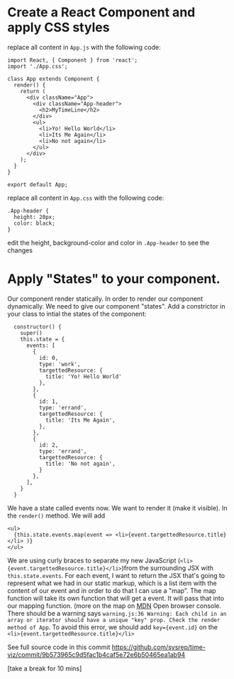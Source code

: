 # Create a React Component and apply CSS styles

replace all content in `App.js` with the following code:
```
import React, { Component } from 'react';
import './App.css';

class App extends Component {
  render() {
    return (
      <div className="App">
        <div className="App-header">
          <h2>MyTimeLine</h2>
        </div>
        <ul>
          <li>Yo! Hello World</li>
          <li>Its Me Again</li>
          <li>No not again</li>
        </ul>
      </div>
    );
  }
}

export default App;

```
replace all content in `App.css` with the following code:
```
.App-header {
  height: 20px;
  color: black;
}

```
edit the height, background-color and color in `.App-header` to see the changes

# Apply "States" to your component.
Our component render statically. In order to render our component dynamically. We need to give our component "states".
Add a constrictor in your class to intial the states of the component:
```
  constructor() {
    super()
    this.state = {
      events: [
        {
          id: 0,
          type: 'work',
          targettedResource: {
            title: 'Yo! Hello World'
          },
        },
        {
          id: 1,
          type: 'errand',
          targettedResource: {
            title: 'Its Me Again',
          },
        },
        {
          id: 2,
          type: 'errand',
          targettedResource: {
            title: 'No not again',
          }
        },
      ],
    }
  }
```
We have a state called events now. We want to render it (make it visible). In the `render()` method. We will add
```
<ul>
  {this.state.events.map(event => <li>{event.targettedResource.title}</li> )}
</ul>
```
We are using curly braces to separate my new JavaScript (`<li>{event.targettedResource.title}</li>`)from the surrounding JSX with `this.state.events`. For each event, I want to return the JSX that's going to represent what we had in our static markup, which is a list item with the content of our event and in order to do that I can use a "map". The map function will take its own function that will get a event. It will pass that into our mapping function. (more on the map on [MDN](https://developer.mozilla.org/en-US/docs/Web/JavaScript/Reference/Global_Objects/Array/map)
Open browser console. There should be a warning says `warning.js:36 Warning: Each child in an array or iterator should have a unique "key" prop. Check the render method of App`. To avoid this error, we should add `key={event.id}` on the `<li>{event.targettedResource.title}</li>`

See full source code in this commit <https://github.com/sysrep/time-viz/commit/9b573965c9d5fac1b4caf5e72e6b50465ea1ab94>

[take a break for 10 mins]
